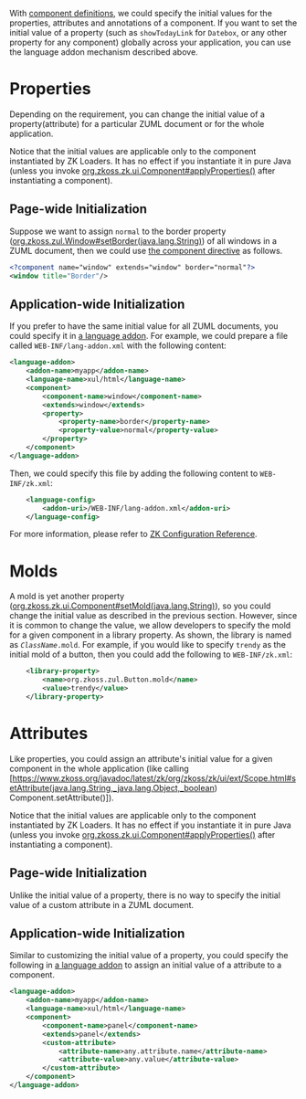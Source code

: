  With [component definitions]({{site.baseurl}}/zk_client_side_ref/component),
we could specify the initial values for the properties, attributes and
annotations of a component. If you want to set the initial value of a property (such as `showTodayLink` for `Datebox`, or any other property for any component) globally across your application, you can use the language addon mechanism described above.

# Properties

Depending on the requirement, you can change the initial value of a
property(attribute) for a particular ZUML document or for the whole application.

Notice that the initial values are applicable only to the component
instantiated by ZK Loaders. It has no effect if you instantiate it in
pure Java (unless you invoke
[org.zkoss.zk.ui.Component#applyProperties()](https://www.zkoss.org/javadoc/latest/zk/org/zkoss/zk/ui/Component.html#applyProperties())
after instantiating a component).

## Page-wide Initialization

Suppose we want to assign `normal` to the border property
([org.zkoss.zul.Window#setBorder(java.lang.String)](https://www.zkoss.org/javadoc/latest/zk/org/zkoss/zul/Window.html#setBorder(java.lang.String)))
of all windows in a ZUML document, then we could use [the component directive](zuml_ref/component)
as follows.

```xml
<?component name="window" extends="window" border="normal"?>
<window title="Border"/>
```

## Application-wide Initialization

If you prefer to have the same initial value for all ZUML documents, you
could specify it in [a language addon]({{site.baseurl}}/zk_client_side_ref/language_definition). For
example, we could prepare a file called `WEB-INF/lang-addon.xml` with
the following content:

```xml
<language-addon>
    <addon-name>myapp</addon-name>
    <language-name>xul/html</language-name>
    <component>
        <component-name>window</component-name>
        <extends>window</extends>
        <property>
            <property-name>border</property-name>
            <property-value>normal</property-value>
        </property>
    </component>
</language-addon>
```

Then, we could specify this file by adding the following content to
`WEB-INF/zk.xml`:

```xml
    <language-config>
        <addon-uri>/WEB-INF/lang-addon.xml</addon-uri>
    </language-config>
```

For more information, please refer to [ZK Configuration Reference]({{site.baseurl}}/zk_config_ref/the_language_config_element).

# Molds

A mold is yet another property
([org.zkoss.zk.ui.Component#setMold(java.lang.String)](https://www.zkoss.org/javadoc/latest/zk/org/zkoss/zk/ui/Component.html#setMold(java.lang.String))),
so you could change the initial value as described in the previous
section. However, since it is common to change the value, we allow
developers to specify the mold for a given component in a library
property. As shown, the library is named as *`ClassName`*`.mold`. For
example, if you would like to specify `trendy` as the initial mold of a
button, then you could add the following to `WEB-INF/zk.xml`:

```xml
    <library-property>
        <name>org.zkoss.zul.Button.mold</name>
        <value>trendy</value>
    </library-property>
```

# Attributes

Like properties, you could assign an attribute's initial value for a
given component in the whole application (like calling
\[<https://www.zkoss.org/javadoc/latest/zk/org/zkoss/zk/ui/ext/Scope.html#setAttribute(java.lang.String,_java.lang.Object,_boolean>)
Component.setAttribute()\]).

Notice that the initial values are applicable only to the component
instantiated by ZK Loaders. It has no effect if you instantiate it in
pure Java (unless you invoke
[org.zkoss.zk.ui.Component#applyProperties()](https://www.zkoss.org/javadoc/latest/zk/org/zkoss/zk/ui/Component.html#applyProperties())
after instantiating a component).

## Page-wide Initialization

Unlike the initial value of a property, there is no way to specify the
initial value of a custom attribute in a ZUML document.

## Application-wide Initialization

Similar to customizing the initial value of a property, you could
specify the following in [a language addon]({{site.baseurl}}/zk_client_side_ref/language_definition) to
assign an initial value of a attribute to a component.

```xml
<language-addon>
    <addon-name>myapp</addon-name>
    <language-name>xul/html</language-name>
    <component>
        <component-name>panel</component-name>
        <extends>panel</extends>
        <custom-attribute>
            <attribute-name>any.attribute.name</attribute-name>
            <attribute-value>any.value</attribute-value>
        </custom-attribute>
    </component>
</language-addon>
```
